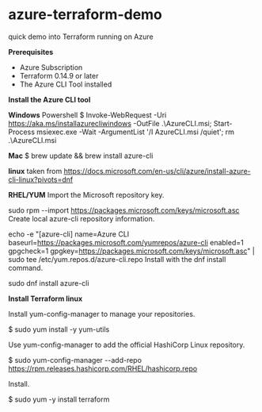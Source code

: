 # azure-terraform-demo
quick demo into Terraform running on Azure 

**Prerequisites**

* Azure Subscription
* Terraform 0.14.9 or later
* The Azure CLI Tool installed

**Install the Azure CLI tool**

**Windows**
Powershell 
$ Invoke-WebRequest -Uri https://aka.ms/installazurecliwindows -OutFile .\AzureCLI.msi; Start-Process msiexec.exe -Wait -ArgumentList '/I AzureCLI.msi /quiet'; rm .\AzureCLI.msi

**Mac**
$ brew update && brew install azure-cli

**linux**
taken from https://docs.microsoft.com/en-us/cli/azure/install-azure-cli-linux?pivots=dnf

**RHEL/YUM** 
Import the Microsoft repository key.

sudo rpm --import https://packages.microsoft.com/keys/microsoft.asc
Create local azure-cli repository information.

echo -e "[azure-cli]
name=Azure CLI
baseurl=https://packages.microsoft.com/yumrepos/azure-cli
enabled=1
gpgcheck=1
gpgkey=https://packages.microsoft.com/keys/microsoft.asc" | sudo tee /etc/yum.repos.d/azure-cli.repo
Install with the dnf install command.

sudo dnf install azure-cli


**Install Terraform linux** 

Install yum-config-manager to manage your repositories.

$ sudo yum install -y yum-utils

Use yum-config-manager to add the official HashiCorp Linux repository.

$ sudo yum-config-manager --add-repo https://rpm.releases.hashicorp.com/RHEL/hashicorp.repo

Install.

$ sudo yum -y install terraform

